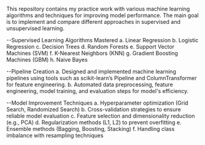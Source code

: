 This repository contains my practice work with various machine learning algorithms and techniques for improving model performance. 
The main goal is to implement and compare different approaches in supervised and unsupervised learning.

--Supervised Learning Algorithms Mastered
a. Linear Regression
b. Logistic Regression
c. Decision Trees
d. Random Forests
e. Support Vector Machines (SVM)
f. K-Nearest Neighbors (KNN)
g. Gradient Boosting Machines (GBM)
h. Naive Bayes

--Pipeline Creation
a. Designed and implemented machine learning pipelines using tools such as scikit-learn’s Pipeline and ColumnTransformer for feature engineering.
b. Automated data preprocessing, feature engineering, model training, and evaluation steps for model's efficiency.

--Model Improvement Techniques
a. Hyperparameter optimization (Grid Search, Randomized Search)
b. Cross-validation strategies to ensure reliable model evaluation
c. Feature selection and dimensionality reduction (e.g., PCA)
d. Regularization methods (L1, L2) to prevent overfitting
e. Ensemble methods (Bagging, Boosting, Stacking)
f. Handling class imbalance with resampling techniques
